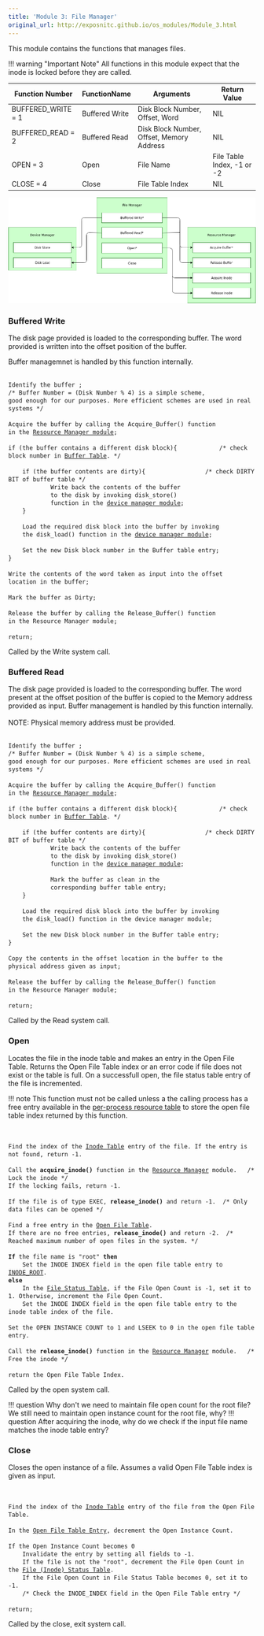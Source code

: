 ```yaml
---
title: 'Module 3: File Manager'
original_url: http://exposnitc.github.io/os_modules/Module_3.html
---
```


This module contains the functions that manages files.

!!! warning "Important Note"
    All functions in this module expect that the inode is locked before they are called.

| Function Number    | FunctionName   | Arguments                                 | Return Value               |
| ------------------ | -------------- | ----------------------------------------- | -------------------------- |
| BUFFERED_WRITE = 1 | Buffered Write | Disk Block Number, Offset, Word           | NIL                        |
| BUFFERED_READ = 2  | Buffered Read  | Disk Block Number, Offset, Memory Address | NIL                        |
| OPEN = 3           | Open           | File Name                                 | File Table Index, -1 or -2 |
| CLOSE = 4          | Close          | File Table Index                          | NIL                        |

![](../assets/img/modules/FileManager.png)

###  Buffered Write
The disk page provided is loaded to the corresponding buffer. The word provided is written into the offset position of the buffer.

Buffer managemnet is handled by this function internally.

<pre><code>
Identify the buffer ; 			
/* Buffer Number = (Disk Number % 4) is a simple scheme, 
good enough for our purposes. More efficient schemes are used in real systems */

Acquire the buffer by calling the Acquire_Buffer() function	
in the <a href="../../modules/module-00/">Resource Manager module</a>;

if (the buffer contains a different disk block){  			/* check block number in <a href="../../os-design/mem-ds/#buffer-table">Buffer Table</a>. */
    
    if (the buffer contents are dirty){					/* check DIRTY BIT of buffer table */
            Write back the contents of the buffer
            to the disk by invoking disk_store() 
            function in the <a href="../../modules/module-04/">device manager module</a>;
    }
    
    Load the required disk block into the buffer by invoking
    the disk_load() function in the <a href="../../modules/module-04/">device manager module</a>;

    Set the new Disk block number in the Buffer table entry;
}

Write the contents of the word taken as input into the offset
location in the buffer; 

Mark the buffer as Dirty;

Release the buffer by calling the Release_Buffer() function
in the Resource Manager module;

return;
</code></pre>

Called by the Write system call.

### Buffered Read

The disk page provided is loaded to the corresponding buffer. The word present at the offset position of the buffer is copied to the Memory address provided as input. Buffer management is handled by this function internally.<br> <br>
NOTE: Physical memory address must be provided. 

<pre><code>
Identify the buffer ; 			
/* Buffer Number = (Disk Number % 4) is a simple scheme, 
good enough for our purposes. More efficient schemes are used in real systems */

Acquire the buffer by calling the Acquire_Buffer() function
in the <a href="../../modules/module-00/">Resource Manager module</a>;

if (the buffer contains a different disk block){  			/* check block number in <a href="../../os-design/mem-ds/#buffer-table">Buffer Table</a>. */
    
    if (the buffer contents are dirty){					/* check DIRTY BIT of buffer table */
            Write back the contents of the buffer
            to the disk by invoking disk_store() 
            function in the <a href="../../modules/module-04/">device manager module</a>;
            
            Mark the buffer as clean in the 
            corresponding buffer table entry;
    }
    
    Load the required disk block into the buffer by invoking
    the disk_load() function in the device manager module;

    Set the new Disk block number in the Buffer table entry;
}

Copy the contents in the offset location in the buffer to the
physical address given as input; 
    
Release the buffer by calling the Release_Buffer() function
in the Resource Manager module;

return;
</code></pre>

Called by the Read system call. 

### Open

Locates the file in the inode table and makes an entry in the Open File Table. Returns the Open File Table index or an error code if file does not exist or the table is full. On a successfull open, the file status table entry of the file is incremented.

!!! note
     This function must not be called unless a the calling process has a free entry available in the <a href="../../os-design/process-table/#per_process_table">per-process resource table</a> to store the open file table index returned by this function.

<pre><code>

Find the index of the <a href="../../os-design/disk-ds/#inode-table">Inode Table</a> entry of the file. If the entry is not found, return -1.

Call the <b>acquire_inode()</b> function in the <a href="../../modules/module-00/">Resource Manager</a> module.&nbsp;&nbsp; /* Lock the inode */
If the locking fails, return -1. 

If the file is of type EXEC, <b>release_inode()</b> and return -1. 	/* Only data files can be opened */

Find a free entry in the <a href="../../os-design/mem-ds/#open-file-table">Open File Table</a>.
If there are no free entries, <b>release_inode()</b> and return -2.  /* Reached maximum number of open files in the system. */

<b>If</b> the file name is "root" <b>then</b> 
	Set the INODE INDEX field in the open file table entry to <a href="../../support-tools/constants/">INODE_ROOT</a>. 
<b>else</b>
	In the <a href="../../os-design/mem-ds/#file-inode-status-table">File Status Table</a>, if the File Open Count is -1, set it to 1. Otherwise, increment the File Open Count.
	Set the INODE INDEX field in the open file table entry to the inode table index of the file. 

Set the OPEN INSTANCE COUNT to 1 and LSEEK to 0 in the open file table entry.

Call the <b>release_inode()</b> function in the <a href="../../modules/module-00/">Resource Manager</a> module.&nbsp;&nbsp; /* Free the inode */

return the Open File Table Index.
</code></pre>

Called by the open system call.

!!! question
    Why don't we need to maintain file open count for the root file? We still need to maintain open instance count for the root file, why?
!!! question
    After acquiring the inode, why do we check if the input file name matches the inode table entry?



### Close
Closes the open instance of a file. Assumes a valid Open File Table index is given as input. 


<pre><code>

Find the index of the <a href="../../os-design/disk-ds/#inode-table">Inode Table</a> entry of the file from the Open File Table.

In the <a href="../../os-design/mem-ds/#open-file-table">Open File Table Entry</a>, decrement the Open Instance Count.

If the Open Instance Count becomes 0
	Invalidate the entry by setting all fields to -1.
	If the file is not the "root", decrement the File Open Count in the <a href="../../os-design/mem-ds/#file-inode-status-table">File (Inode) Status Table</a>.
	If the File Open Count in File Status Table becomes 0, set it to -1.
	/* Check the INODE_INDEX field in the Open File Table entry */

return;
</code></pre>


Called by the close, exit system call.